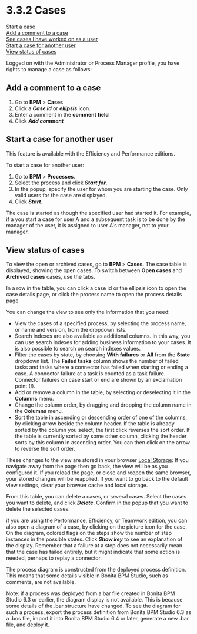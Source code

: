 # 3.3.2 Cases

[Start a case](#start_case)  
[Add a comment to a case](#add_comment)  
[See cases I have worked on as a user](#see_cases)  
[Start a case for another user](#start_case_for)  
[View status of cases](#case_status_table)

Logged on with the Administrator or Process Manager profile, you have rights to manage a case as follows:

## Add a comment to a case

1. Go to **BPM** \> **Cases**
2. Click a _**Case id**_ or _**ellipsis**_ icon.
3. Enter a comment in the **comment field**
4. Click _**Add comment**_

## Start a case for another user

This feature is available with the Efficiency and Performance editions.

To start a case for another user:

1. Go to **BPM** \> **Processes**.
2. Select the process and click **_Start for_**.
3. In the popup, specify the user for whom you are starting the case. Only valid users for the case are displayed.
4. Click **_Start_**.

The case is started as though the specified user had started it. 
For example, if a you start a case for user A and a subsequent task is to be done by the manager of the user, it is assigned to user A's manager, not to your manager.

## View status of cases

To view the open or archived cases, go to **BPM** \> **Cases**. The case table is displayed, showing the open cases. 
To switch between **Open cases** and **Archived cases** cases, use the tabs.

In a row in the table, you can click a case id or the ellipsis icon to open the case details page, or click the process name to open the process details page. 

You can change the view to see only the information that you need:

* View the cases of a specified process, by selecting the process name, or name and version, from the dropdown lists.
* Search indexes are also available as additional columns. In this way, you can use search indexes for adding business information to your cases. It is also possible to search on search indexes values.
* Filter the cases by state, by choosing **With failures** or **All** from the **State** dropdown list. 
The **Failed tasks** column shows the number of failed tasks and tasks where a connector has failed when starting or ending a case. A connector failure at a task is counted as a task failure. 
Connector failures on case start or end are shown by an exclamation point (!).
* Add or remove a column in the table, by selecting or deselecting it in the **Columns** menu.
* Change the column order, by dragging and dropping the column name in the **Columns** menu.
* Sort the table in ascending or descending order of one of the columns, by clicking arrow beside the column header. 
If the table is already sorted by the column you select, the first click reverses the sort order. If the table is currently sorted by some other column, clicking the header sorts by this column in ascending order. 
You can then click on the arrow to reverse the sort order. 

These changes to the view are stored in your browser [Local Storage](https://en.wikipedia.org/wiki/Web_storage#Local_and_session_storage): If you navigate away from the page then go back, the view will be as you configured it. If you reload the page, or close and reopen the same browser, your stored changes will be reapplied. If you want to go back to the default view settings, clear your browser cache and local storage.

From this table, you can delete a cases, or several cases. Select the cases you want to delete, and click **_Delete_**. Confirm in the popup that you want to delete the selected cases.

if you are using the Performance, Efficiency, or Teamwork edition, you can also open a diagram of a case, by clicking on the picture icon for the case. 
On the diagram, colored flags on the steps show the number of step instances in the possible states. Click **_Show key_** to see an explanation of the display. 
Remember that a failure at a step does not necessarily mean that the case has failed entirely, but it might indicate that some action is needed, perhaps to replay a connector.

The process diagram is constructed from the deployed process definition. This means that some details visible in Bonita BPM Studio, such as comments, are not available.

Note: if a process was deployed from a bar file created in Bonita BPM Studio 6.3 or earlier, the diagram display is not available. This is because some details of the .bar structure have changed. 
To see the diagram for such a process, export the process definition from Bonita BPM Studio 6.3 as a .bos file, import it into Bonita BPM Studio 6.4 or later, generate a new .bar file, and deploy it.